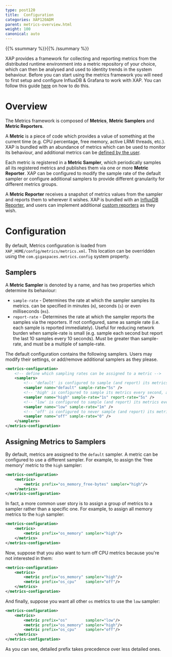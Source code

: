 ```yaml
---
type: post120
title:  Configuration
categories: XAP120ADM
parent: metrics-overview.html
weight: 100
canonical: auto
---
```


{{% ssummary %}}{{% /ssummary %}}

XAP provides a framework for collecting and reporting metrics from the distributed runtime environment into a metric repository of your choice, which can then be analysed and used to identity trends in the system behaviour. Before you can start using the metrics framework you will need to first setup and configure InfluxDB & Grafana to work with XAP. You can follow this guide [here](./web-management-monitoring.html) on how to do this.

# Overview

The Metrics framework is composed of **Metrics**, **Metric Samplers** and **Metric Reporters**.

A **Metric** is a piece of code which provides a value of something at the current time (e.g. CPU percentage, free memory, active LRMI threads, etc.). XAP is bundled with an abundance of metrics which can be used to monitor its behaviour, and additional metrics can be [defined by the user](./metrics-user-defined.html).

Each metric is registered in a **Metric Sampler**, which periodically samples all its registered metrics and publishes them via one or more **Metric Reporter**. XAP can be configured to modify the sample rate of the default sampler or configure additional samplers to provide different granularity for different metrics groups.

A **Metric Reporter** receives a snapshot of metrics values from the sampler and reports them to wherever it wishes. XAP is bundled with an [InfluxDB Reporter](./metrics-influxdb-reporter.html), and users can implement additional [custom reporters](./metrics-custom-reporter.html) as they wish.

# Configuration

By default, Metrics configuration is loaded from `XAP_HOME/config/metrics/metrics.xml`. This location can be overridden using the `com.gigaspaces.metrics.config` system property.

## Samplers

A **Metric Sampler** is denoted by a name, and has two properties which determine its behaviour:

* `sample-rate` - Determines the rate at which the sampler samples its metrics. can be specified in minutes (`m`), seconds (`s`) or even milliseconds (`ms`).
* `report-rate` - Determines the rate at which the sampler reports the samples via the reporters. If not configured, same as sample rate (i.e. each sample is reported immediately). Useful for reducing network burden when sample-rate is small (e.g. sample each second but report the last 10 samples every 10 seconds). Must be greater than sample-rate, and must be a multiple of sample-rate.

The default configuration contains the following samplers. Users may modify their settings, or add/remove additional samplers as they please.


```xml
<metrics-configuration>
    <!-- define which sampling rates can be assigned to a metric -->
    <samplers>
        <!-- 'default' is configured to sample (and report) its metrics every 5 seconds -->
        <sampler name="default" sample-rate="5s" />
        <!-- 'high' is configured to sample its metrics every second, and report in batch every 5 seconds -->
        <sampler name="high" sample-rate="1s" report-rate="5s" />
        <!-- 'low' is configured to sample (and report) its metrics every minute -->
        <sampler name="low" sample-rate="1m" />
        <!-- 'off' is configured to never sample (and report) its metrics -->
        <sampler name="off" sample-rate="0" />
    </samplers>
</metrics-configuration>
```

## Assigning Metrics to Samplers

By default, metrics are assigned to the `default` sampler. A metric can be configured to use a different sampler. For example, to assign the 'free memory' metric to the `high` sampler:


```xml
<metrics-configuration>
    <metrics>
        <metric prefix="os_memory_free-bytes" sampler="high"/>
    </metrics>
</metrics-configuration>
```

In fact, a more common user story is to assign a group of metrics to a sampler rather than a specific one. For example, to assign all memory metrics to the `high` sampler:


```xml
<metrics-configuration>
    <metrics>
        <metric prefix="os_memory" sampler="high"/>
    </metrics>
</metrics-configuration>
```

Now, suppose that you also want to turn off CPU metrics because you're not interested in them:


```xml
<metrics-configuration>
    <metrics>
        <metric prefix="os_memory" sampler="high"/>
        <metric prefix="os_cpu"    sampler="off"/>
    </metrics>
</metrics-configuration>
```

And finally, suppose you want all other `os` metrics to use the `low` sampler:


```xml
<metrics-configuration>
    <metrics>
        <metric prefix="os"        sampler="low"/>
        <metric prefix="os_memory" sampler="high"/>
        <metric prefix="os_cpu"    sampler="off"/>
    </metrics>
</metrics-configuration>
```

As you can see, detailed prefix takes precedence over less detailed ones.
